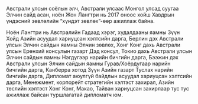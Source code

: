 Австрали улсын соёлын элч, Австрали улсаас Монгол улсад суугаа Элчин сайд асан, ноён Жон Лангтри нь 2017 оноос хойш Хавдрын үндэсний зөвлөлийн “хүндэт зөвлөх”-өөр ажиллаж байна. 

Ноён Лангтри нь Австралийн Гадаад хэрэг, худалдааны яамны Зүүн Хойд Азийн асуудал хариуцсан хэлтсийн дарга, Берлин дэх Австрали улсын Элчин сайдын яамны Элчин зөвлөх, Хонг Конг дахь Австрали улсын Ерөнхий консулын газарт Дэд консул, Токио дахь Австрали улсын Элчин сайдын яамны Нэгдүгээр нарийн бичгийн дарга, Бээжин дэх Австрали улсын Элчин сайдын яамны Гурав/Хоёрдугаар нарийн бичгийн дарга, Канберра хотод Зүүн Азийн газарт Туслах нарийн бичгийн дарга, Дипломат аюулгүй байдлын асуудал хариуцсан хэлтсийн дарга, Менежмент, корпорейт стратегийн хэлтэст захирал, Азийн төслийн хэлтэст Хонг Конг, Макао, Тайван хариуцсан захирлаар тус тус ажиллаж байсан туршлагатай дипломатч юм.
